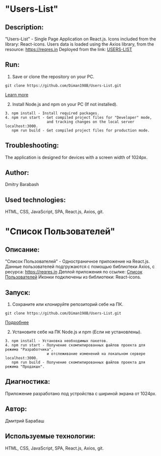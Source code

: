 # "Users-List"

## Description:

"Users-List" - Single Page Application on React.js.
Icons included from the library: React-icons.
Users data is loaded using the Axios library, from the resource: https://reqres.in
Deployed from the link: [USERS-LIST](https://users-listt.netlify.app)


## Run:
1. Save or clone the repository on your PC.
```
git clone https://github.com/Diman198B/Users-List.git
```
[Learn more](https://git-scm.com/book/ru/v2/Приложение-C%3A-Команды-Git-Клонирование-и-создание-репозиториев)

2. Install Node.js and npm on your PC (If not installed).
```
3. npm install - Install required packages.
4. npm run start - Get compiled project files for "Developer" mode,
                   and tracking changes on the local server localhost:3000.
   npm run build - Get compiled project files for production mode.
```

## Troubleshooting:
The application is designed for devices with a screen width of 1024px.

## Author:
Dmitry Barabash
 
## Used technologies:
HTML, CSS, JavaScript, SPA, React.js, Axios, git.  



# "Список Пользователей"

## Описание:
"Список Пользователей" - Одностраничное приложение на React.js.
Данные пользователей подгружаются с помощью библиотеки Axios, с ресурса: https://reqres.in
Деплой приложения по ссылке: [Список Пользователей](https://users-listt.netlify.app)
Иконки подключены из библиотеки: React-icons.

## Запуск: 
1. Сохраните или клонируйте репозиторий себе на ПК.  
```
git clone https://github.com/Diman198B/Users-List.git
```
[Подробнее](https://git-scm.com/book/ru/v2/Приложение-C%3A-Команды-Git-Клонирование-и-создание-репозиториев)

2. Установите себе на ПК Node.js и npm (Если не установлены).
```
3. npm install - Установка необходимых пакетов.
4. npm run start - Получение скомпилированных файлов проекта для режима "Разработчика",
                   и отслеживание изменений на локальном сервере localhost:3000.
   npm run build - Получение скомпилированных файлов проекта для режима "Продакшн".
```

## Диагностика:
Приложение разработано под устройства с шириной экрана от 1024px. 

## Автор:
Дмитрий Барабаш
 
## Используемые технологии:
HTML, CSS, JavaScript, SPA, React.js, Axios, git.  
